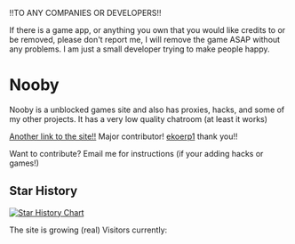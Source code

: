 <p>!!TO ANY COMPANIES OR DEVELOPERS!!</p>
<p>If there is a game app, or anything you own that you would like credits to or be removed, please don't report me, I will remove the game ASAP without any problems. I am just a small developer trying to make people happy.</p>

<h1>Nooby</h1>
<p>Nooby is a unblocked games site and also has proxies, hacks, and some of my other projects. It has a very low quality chatroom (at least it works)</p>

<a href="https://some-noob.vercel.app">Another link to the site!!</a>
Major contributor!
<a href="https://github.com/ekoerp1" target="_blank" >ekoerp1</a>
thank you!!

Want to contribute? Email me for instructions (if your adding hacks or games!)
## Star History

[![Star History Chart](https://api.star-history.com/svg?repos=Nooby-Games/Nooby&type=Date)](https://star-history.com/#Nooby-Games/Nooby&Date)

The site is growing (real)
Visitors currently:

<div align="center"><a href="https://www.free-website-hit-counter.com"><img src="https://www.free-website-hit-counter.com/zc.php?d=9&amp;id=1109&amp;s=2" border="0" alt=""></a><br><small><a href="https://www.free-website-hit-counter.com" title="Free Website Hit Counter"></a></small></div>

